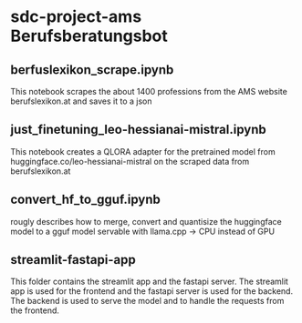 # sdc-project-ams Berufsberatungsbot

## berfuslexikon_scrape.ipynb
This notebook scrapes the about 1400 professions from the AMS website berufslexikon.at and saves it to a json

## just_finetuning_leo-hessianai-mistral.ipynb
This notebook creates a QLORA adapter for the pretrained model from huggingface.co/leo-hessianai-mistral on the scraped data from berufslexikon.at

## convert_hf_to_gguf.ipynb
rougly describes how to merge, convert and quantisize the huggingface model to a gguf model servable with llama.cpp -> CPU instead of GPU

## streamlit-fastapi-app
This folder contains the streamlit app and the fastapi server. The streamlit app is used for the frontend and the fastapi server is used for the backend. The backend is used to serve the model and to handle the requests from the frontend.
